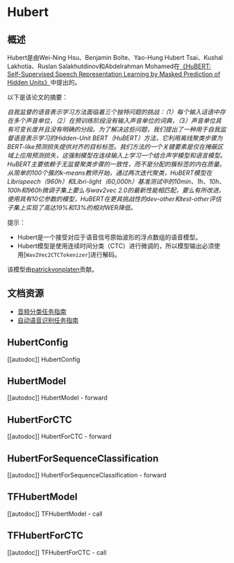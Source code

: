 <!--版权所有2021年HuggingFace团队。保留所有权利。
根据Apache许可证第2.0版（“许可证”）进行许可；除非符合
许可证，否则不得使用此文件。您可以在以下地址获取许可证的副本：

http://www.apache.org/licenses/LICENSE-2.0

除非适用法律要求或书面同意，否则根据许可证，只能在
“按原样”基础上分发软件，不提供任何形式的明示或暗示保证。
有关特定语法的详细信息，您可以阅读许可证，以了解是否可以
正确渲染在您的Markdown查看器中。-->

# Hubert

## 概述

Hubert是由Wei-Ning Hsu、Benjamin Bolte、Yao-Hung Hubert Tsai、Kushal Lakhotia、Ruslan Salakhutdinov和Abdelrahman Mohamed在[《HuBERT: Self-Supervised Speech Representation Learning by Masked Prediction of Hidden Units》](https://arxiv.org/abs/2106.07447)中提出的。

以下是该论文的摘要：

*自我监督的语音表示学习方法面临着三个独特问题的挑战：（1）每个输入话语中存在多个声音单位，（2）在预训练阶段没有输入声音单位的词典，（3）声音单位具有可变长度并且没有明确的分段。为了解决这些问题，我们提出了一种用于自我监督语音表示学习的Hidden-Unit BERT（HuBERT）方法，它利用离线聚类步骤为BERT-like预测损失提供对齐的目标标签。我们方法的一个关键要素是仅在掩蔽区域上应用预测损失，这强制模型在连续输入上学习一个结合声学模型和语言模型。HuBERT主要依赖于无监督聚类步骤的一致性，而不是分配的簇标签的内在质量。从简单的100个簇的k-means教师开始，通过两次迭代聚类，HuBERT模型在Librispeech（960h）和Libri-light（60,000h）基准测试中的10min、1h、10h、100h和960h微调子集上要么与wav2vec 2.0的最新性能相匹配，要么有所改进。使用具有10亿参数的模型，HuBERT在更具挑战性的dev-other和test-other评估子集上实现了高达19%和13%的相对WER降低。*

提示：

- Hubert是一个接受对应于语音信号原始波形的浮点数组的语音模型。
- Hubert模型是使用连续时间分类（CTC）进行微调的，所以模型输出必须使用[`Wav2Vec2CTCTokenizer`]进行解码。

该模型由[patrickvonplaten](https://huggingface.co/patrickvonplaten)贡献。

## 文档资源

- [音频分类任务指南](../tasks/audio_classification)
- [自动语音识别任务指南](../tasks/asr)

## HubertConfig

[[autodoc]] HubertConfig

## HubertModel

[[autodoc]] HubertModel
    - forward

## HubertForCTC

[[autodoc]] HubertForCTC
    - forward

## HubertForSequenceClassification

[[autodoc]] HubertForSequenceClassification
    - forward

## TFHubertModel

[[autodoc]] TFHubertModel
    - call

## TFHubertForCTC

[[autodoc]] TFHubertForCTC
    - call
